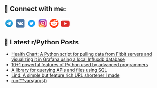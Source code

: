 ## 🔎 Connect with me:
[<img src="https://github.com/bullbesh/bullbesh/blob/main/images/Telegram.png" width="32" height="32" />](https://t.me/bullbesh)
[<img src="https://github.com/bullbesh/bullbesh/blob/main/images/VK.png" width="32" height="32" />](https://vk.com/bullbesh)
[<img src="https://github.com/bullbesh/bullbesh/blob/main/images/Twitter.png" width="32" height="32" />](https://twitter.com/bullbesh1)
[<img src="https://github.com/bullbesh/bullbesh/blob/main/images/Instagram.png" width="32" height="32" />](https://www.instagram.com/bullbesh)
[<img src="https://github.com/bullbesh/bullbesh/blob/main/images/Reddit.png" width="32" height="32" />](https://www.reddit.com/user/bullbesh)
[<img src="https://github.com/bullbesh/bullbesh/blob/main/images/YouTube.png" width="32" height="32" />](https://www.youtube.com/channel/UCtfjRs6uzgq5mfm8S06WTcg)

## 📕 Latest r/Python Posts
<!-- BLOG-POST-LIST:START -->
- [Health Chart: A Python script for pulling data from Fitbit servers and visualizing it in Grafana using a local Influxdb database](https://www.reddit.com/r/Python/comments/wag2or/health_chart_a_python_script_for_pulling_data/)
- [10+1 powerful features of Python used by advanced programmers](https://www.reddit.com/r/Python/comments/wafjxb/101_powerful_features_of_python_used_by_advanced/)
- [A library for querying APIs and files using SQL](https://www.reddit.com/r/Python/comments/waeljm/a_library_for_querying_apis_and_files_using_sql/)
- [Lind: A simple but feature rich URL shortener I made](https://www.reddit.com/r/Python/comments/waddnu/lind_a_simple_but_feature_rich_url_shortener_i/)
- [run&lpar;**vars&lpar;args&rpar;&rpar;](https://www.reddit.com/r/Python/comments/wacgjq/runvarsargs/)
<!-- BLOG-POST-LIST:END -->
